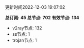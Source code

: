 更新时间2022-12-03 19:07:02

**总订阅: 45**
**总节点: 702**
**有效节点: 134**
- v2ray节点: 132
- ss节点: 1
- trojan节点: 1
